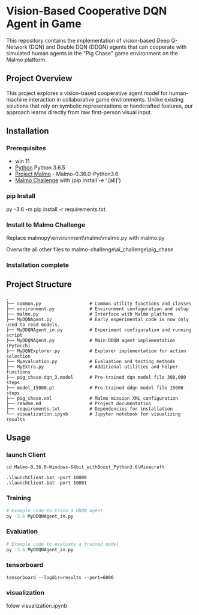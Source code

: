 # Vision-Based Cooperative DQN Agent in Game

This repository contains the implementation of vision-based Deep Q-Network (DQN) and Double DQN (DDQN) agents that can cooperate with simulated human agents in the "Pig Chase" game environment on the Malmo platform.

## Project Overview

This project explores a vision-based cooperative agent model for human-machine interaction in collaborative game environments. Unlike existing solutions that rely on symbolic representations or handcrafted features, our approach learns directly from raw first-person visual input.

## Installation


### Prerequisites
- win 11
- [Python](https://www.python.org/) Python 3.6.5 
- [Project Malmo](https://github.com/Microsoft/malmo) - Malmo-0.36.0-Python3.6
- [Malmo Challenge](https://github.com/Microsoft/malmo-challenge) with (pip install -e '.[all]')

### pip Install

py -3.6 -m pip install -r requirements.txt

### Install to Malmo Challenge

Replace malmopy\environment\malmo\malmo.py with malmo.py

Overwrite all other files to malmo-challenge\ai_challenge\pig_chase

### Installation complete

## Project Structure

```
.
├── common.py                  # Common utility functions and classes
├── environment.py             # Environment configuration and setup
├── malmo.py                   # Interface with Malmo platform
├── MyDQNAgent.py              # Early experimental code is now only used to read models.
├── MyDDQNAgent_in.py          # Experiment configuration and running script
├── MyDDQNAgent.py             # Main DDQN agent implementation (PyTorch)
├── MyDQNExplorer.py           # Explorer implementation for action selection
├── Myevaluation.py            # Evaluation and testing methods
├── MyExtra.py                 # Additional utilities and helper functions
├── pig_chase-dqn_3.model      # Pre-trained dqn model file 300,000 steps
├── model_15000.pt             # Pre-trained ddqn model file 15000 steps
├── pig_chase.xml              # Malmo mission XML configuration
├── readme.md                  # Project documentation
├── requirements.txt           # Dependencies for installation
└── visualization.ipynb        # Jupyter notebook for visualizing results

```

## Usage

### launch Client

``` 
cd Malmo-0.36.0-Windows-64bit_withBoost_Python3.6\Minecraft

.\launchClient.bat -port 10000
.\launchClient.bat -port 10001
```


### Training

```python
# Example code to train a DDQN agent
py -3.6 MyDDQNAgent_in.py 
```

### Evaluation

```python
# Example code to evaluate a trained model
py -3.6 MyDDQNAgent_in.py 
```


### tensorboard

```
tensorboard --logdir=results --port=6006
```




### visualization

folow visualization.ipynb 


